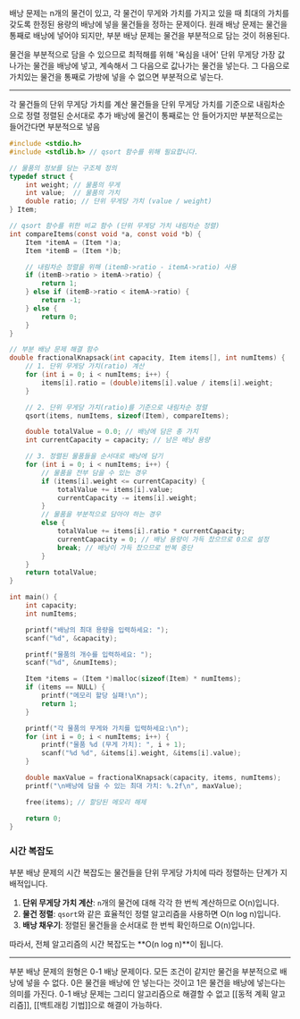 배낭 문제는 n개의 물건이 있고, 각 물건이 무게와 가치를 가지고 있을 때 최대의 가치를 갖도록 한정된 용량의 배낭에 넣을 물건들을 정하는 문제이다. 원래 배낭 문제는 물건을 통째로 배낭에 넣어야 되지만, 부분 배낭 문제는 물건을 부분적으로 담는 것이 허용된다.

물건을 부분적으로 담을 수 있으므로 최적해를 위해 '욕심을 내어' 단위 무게당 가장 값나가는 물건을 배낭에 넣고, 계속해서 그 다음으로 값나가는 물건을 넣는다. 그 다음으로 가치있는 물건을 통째로 가방에 넣을 수 없으면 부분적으로 넣는다.

---
각 물건들의 단위 무게당 가치를 계산
물건들을 단위 무게당 가치를 기준으로 내림차순으로 정렬
정렬된 순서대로 추가
배낭에 물건이 통째로는 안 들어가지만 부분적으로는 들어간다면 부분적으로 넣음


```c
#include <stdio.h>
#include <stdlib.h> // qsort 함수를 위해 필요합니다.

// 물품의 정보를 담는 구조체 정의
typedef struct {
    int weight; // 물품의 무게
    int value;  // 물품의 가치
    double ratio; // 단위 무게당 가치 (value / weight)
} Item;

// qsort 함수를 위한 비교 함수 (단위 무게당 가치 내림차순 정렬)
int compareItems(const void *a, const void *b) {
    Item *itemA = (Item *)a;
    Item *itemB = (Item *)b;

    // 내림차순 정렬을 위해 (itemB->ratio - itemA->ratio) 사용
    if (itemB->ratio > itemA->ratio) {
        return 1;
    } else if (itemB->ratio < itemA->ratio) {
        return -1;
    } else {
        return 0;
    }
}

// 부분 배낭 문제 해결 함수
double fractionalKnapsack(int capacity, Item items[], int numItems) {
    // 1. 단위 무게당 가치(ratio) 계산
    for (int i = 0; i < numItems; i++) {
        items[i].ratio = (double)items[i].value / items[i].weight;
    }

    // 2. 단위 무게당 가치(ratio)를 기준으로 내림차순 정렬
    qsort(items, numItems, sizeof(Item), compareItems);

    double totalValue = 0.0; // 배낭에 담은 총 가치
    int currentCapacity = capacity; // 남은 배낭 용량

    // 3. 정렬된 물품들을 순서대로 배낭에 담기
    for (int i = 0; i < numItems; i++) {
        // 물품을 전부 담을 수 있는 경우
        if (items[i].weight <= currentCapacity) {
            totalValue += items[i].value;
            currentCapacity -= items[i].weight;
        }
        // 물품을 부분적으로 담아야 하는 경우
        else {
            totalValue += items[i].ratio * currentCapacity;
            currentCapacity = 0; // 배낭 용량이 가득 찼으므로 0으로 설정
            break; // 배낭이 가득 찼으므로 반복 중단
        }
    }
    return totalValue;
}

int main() {
    int capacity;
    int numItems;

    printf("배낭의 최대 용량을 입력하세요: ");
    scanf("%d", &capacity);

    printf("물품의 개수를 입력하세요: ");
    scanf("%d", &numItems);

    Item *items = (Item *)malloc(sizeof(Item) * numItems);
    if (items == NULL) {
        printf("메모리 할당 실패!\n");
        return 1;
    }

    printf("각 물품의 무게와 가치를 입력하세요:\n");
    for (int i = 0; i < numItems; i++) {
        printf("물품 %d (무게 가치): ", i + 1);
        scanf("%d %d", &items[i].weight, &items[i].value);
    }

    double maxValue = fractionalKnapsack(capacity, items, numItems);
    printf("\n배낭에 담을 수 있는 최대 가치: %.2f\n", maxValue);

    free(items); // 할당된 메모리 해제

    return 0;
}
```


### 시간 복잡도
부분 배낭 문제의 시간 복잡도는 물건들을 단위 무게당 가치에 따라 정렬하는 단계가 지배적입니다.

1.  **단위 무게당 가치 계산**: `n`개의 물건에 대해 각각 한 번씩 계산하므로 O(n)입니다.
2.  **물건 정렬**: `qsort`와 같은 효율적인 정렬 알고리즘을 사용하면 O(n log n)입니다.
3.  **배낭 채우기**: 정렬된 물건들을 순서대로 한 번씩 확인하므로 O(n)입니다.

따라서, 전체 알고리즘의 시간 복잡도는 **O(n log n)**이 됩니다.

---
부분 배낭 문제의 원형은 0-1 배낭 문제이다. 모든 조건이 같지만 물건을 부분적으로 배낭에 넣을 수 없다. 0은 물건을 배낭에 안 넣는다는 것이고 1은 물건을 배낭에 넣는다는 의미를 가진다. 0-1 배낭 문제는 그리디 알고리즘으로 해결할 수 없고 [[동적 계획 알고리즘]], [[백트래킹 기법]]으로 해결이 가능하다.